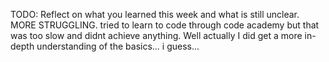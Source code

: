 TODO: Reflect on what you learned this week and what is still unclear.
MORE STRUGGLING.
tried to learn to code through code academy but that was too slow and didnt achieve anything.
Well actually I did get a more in-depth understanding of the basics... i guess...
